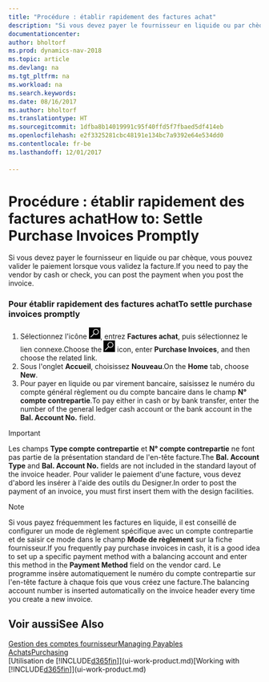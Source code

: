 ```yaml
---
title: "Procédure : établir rapidement des factures achat"
description: "Si vous devez payer le fournisseur en liquide ou par chèque, vous pouvez effectuer toutes les opérations nécessaires lorsque vous validez la facture."
documentationcenter: 
author: bholtorf
ms.prod: dynamics-nav-2018
ms.topic: article
ms.devlang: na
ms.tgt_pltfrm: na
ms.workload: na
ms.search.keywords: 
ms.date: 08/16/2017
ms.author: bholtorf
ms.translationtype: HT
ms.sourcegitcommit: 1dfba8b14019991c95f40ffd5f7fbaed5df414eb
ms.openlocfilehash: e2f3325281cbc48191e134bc7a9392e64e534dd0
ms.contentlocale: fr-be
ms.lasthandoff: 12/01/2017

---
```

# <a name="how-to-settle-purchase-invoices-promptly"></a><span data-ttu-id="8f5c6-103">Procédure : établir rapidement des factures achat</span><span class="sxs-lookup"><span data-stu-id="8f5c6-103">How to: Settle Purchase Invoices Promptly</span></span>
<span data-ttu-id="8f5c6-104">Si vous devez payer le fournisseur en liquide ou par chèque, vous pouvez valider le paiement lorsque vous validez la facture.</span><span class="sxs-lookup"><span data-stu-id="8f5c6-104">If you need to pay the vendor by cash or check, you can post the payment when you post the invoice.</span></span>  
  
### <a name="to-settle-purchase-invoices-promptly"></a><span data-ttu-id="8f5c6-105">Pour établir rapidement des factures achat</span><span class="sxs-lookup"><span data-stu-id="8f5c6-105">To settle purchase invoices promptly</span></span>  
1. <span data-ttu-id="8f5c6-106">Sélectionnez l'icône ![Page ou état pour la recherche](media/ui-search/search_small.png "Page ou état pour la recherche"), entrez **Factures achat**, puis sélectionnez le lien connexe.</span><span class="sxs-lookup"><span data-stu-id="8f5c6-106">Choose the ![Search for Page or Report](media/ui-search/search_small.png "Search for Page or Report icon") icon, enter **Purchase Invoices**, and then choose the related link.</span></span>  
2. <span data-ttu-id="8f5c6-107">Sous l'onglet **Accueil**, choisissez **Nouveau**.</span><span class="sxs-lookup"><span data-stu-id="8f5c6-107">On the **Home** tab, choose **New**.</span></span>  
3.  <span data-ttu-id="8f5c6-108">Pour payer en liquide ou par virement bancaire, saisissez le numéro du compte général règlement ou du compte bancaire dans le champ **N° compte contrepartie**.</span><span class="sxs-lookup"><span data-stu-id="8f5c6-108">To pay either in cash or by bank transfer, enter the number of the general ledger cash account or the bank account in the **Bal. Account No.** field.</span></span>  
  
> [!IMPORTANT]  
>  <span data-ttu-id="8f5c6-109">Les champs **Type compte contrepartie** et **N° compte contrepartie** ne font pas partie de la présentation standard de l'en-tête facture.</span><span class="sxs-lookup"><span data-stu-id="8f5c6-109">The **Bal. Account Type** and **Bal. Account No.** fields are not included in the standard layout of the invoice header.</span></span> <span data-ttu-id="8f5c6-110">Pour valider le paiement d'une facture, vous devez d'abord les insérer à l'aide des outils du Designer.</span><span class="sxs-lookup"><span data-stu-id="8f5c6-110">In order to post the payment of an invoice, you must first insert them with the design facilities.</span></span>  
  
> [!NOTE]  
>  <span data-ttu-id="8f5c6-111">Si vous payez fréquemment les factures en liquide, il est conseillé de configurer un mode de règlement spécifique avec un compte contrepartie et de saisir ce mode dans le champ **Mode de règlement** sur la fiche fournisseur.</span><span class="sxs-lookup"><span data-stu-id="8f5c6-111">If you frequently pay purchase invoices in cash, it is a good idea to set up a specific payment method with a balancing account and enter this method in the **Payment Method** field on the vendor card.</span></span> <span data-ttu-id="8f5c6-112">Le programme insère automatiquement le numéro du compte contrepartie sur l'en-tête facture à chaque fois que vous créez une facture.</span><span class="sxs-lookup"><span data-stu-id="8f5c6-112">The balancing account number is inserted automatically on the invoice header every time you create a new invoice.</span></span>  
  
## <a name="see-also"></a><span data-ttu-id="8f5c6-113">Voir aussi</span><span class="sxs-lookup"><span data-stu-id="8f5c6-113">See Also</span></span>  
[<span data-ttu-id="8f5c6-114">Gestion des comptes fournisseur</span><span class="sxs-lookup"><span data-stu-id="8f5c6-114">Managing Payables</span></span>](payables-manage-payables.md)  
[<span data-ttu-id="8f5c6-115">Achats</span><span class="sxs-lookup"><span data-stu-id="8f5c6-115">Purchasing</span></span>](purchasing-manage-purchasing.md)  
<span data-ttu-id="8f5c6-116">[Utilisation de [!INCLUDE[d365fin](includes/d365fin_md.md)]](ui-work-product.md)</span><span class="sxs-lookup"><span data-stu-id="8f5c6-116">[Working with [!INCLUDE[d365fin](includes/d365fin_md.md)]](ui-work-product.md)</span></span>
